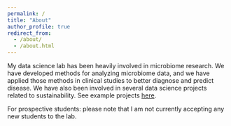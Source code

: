 ```yaml
---
permalink: /
title: "About"
author_profile: true
redirect_from: 
  - /about/
  - /about.html
---
```


My data science lab has been heavily involved in microbiome research. We have developed methods for analyzing microbiome data, and we have applied those methods in clinical studies to better diagnose and predict disease. We have also been involved in several data science projects related to sustainability. See example projects [here](/projects).

For prospective students: please note that I am not currently accepting any new students to the lab.
